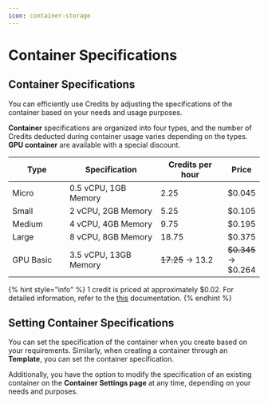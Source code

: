 ```yaml
---
icon: container-storage
---
```


# Container Specifications

## Container Specifications <a href="#container-specifications" id="container-specifications"></a>

You can efficiently use Credits by adjusting the specifications of the container based on your needs and usage purposes.

**Container** specifications are organized into four types, and the number of Credits deducted during container usage varies depending on the types. **GPU container** are available with a special discount.

<table><thead><tr><th width="141">Type</th><th width="238">Specification</th><th width="188">Credits per hour</th><th>Price</th></tr></thead><tbody><tr><td>Micro</td><td>0.5 vCPU, 1GB Memory</td><td>2.25</td><td>$0.045</td></tr><tr><td>Small</td><td>2 vCPU, 2GB Memory</td><td>5.25</td><td>$0.105</td></tr><tr><td>Medium</td><td>4 vCPU, 4GB Memory</td><td>9.75</td><td>$0.195</td></tr><tr><td>Large</td><td>8 vCPU, 8GB Memory</td><td>18.75</td><td>$0.375</td></tr><tr><td>GPU Basic</td><td>3.5 vCPU, 13GB Memory</td><td><del>17.25</del> → 13.2</td><td><del>$0.345</del> → $0.264</td></tr></tbody></table>

{% hint style="info" %}
1 credit is priced at approximately $0.02. For detailed information, refer to the [this](https://help.goorm.io/en/goormide/credits/about) documentation.
{% endhint %}

## Setting Container Specifications <a href="#setting-container-specifications" id="setting-container-specifications"></a>

You can set the specification of the container when you create based on your requirements. Similarly, when creating a container through an **Template**, you can set the container specification.

Additionally, you have the option to modify the specification of an existing container on the **Container Settings page** at any time, depending on your needs and purposes.
